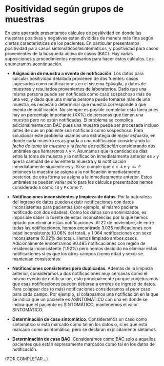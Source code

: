 # Positividad según grupos de muestras

En este apartado presentamos cálculos de positividad en donde las muestras positivas y negativas están divididas de manera más fina según ciertas características de los pacientes. En particular presentamos positividad para casos sintomáticos/asintomáticos, y positividad para casos provenientes de la búsqueda activa de casos (BAC). Hay varias suposiciones y procedimientos necesarios para hacer estos cálculos. Los enumeramos acontinuación.

* **Asignación de muestra a evento de notificación**. Los datos para calcular positividad detallada provienen de dos fuentes: casos ingresados como notificaciones en el sistema Epivigila, y datos de muestras y resultados provenientes de laboratorios. Dado que una misma persona puede ser notificada como caso sospechoso más de una vez, y dado que una misma persona puede tomarse más de una muestra, es necesario determinar qué muestra corresponde a qué evento de notificación. No siempre es posible completar esta tarea pues hay un porcentaje importante (XX%) de personas que tienen una muestra pero no están notificadas. El problema se complica adicionalmente con BAC pues una muestra puede ser procesada incluso antes de que un paciente sea notificado como sospechoso. Para solucionar este problema usamos una estrategia de *mejor esfuerzo*, en donde cada muestra es asignada a una notificación considerando la *fecha de toma de muestra* y la *fecha de notificación* considerando dos umbrales que llamaremos `A` y `P`. Asumamos que la cantidad de días entre la toma de muestra y la notificación inmediatamente anterior es `x` y que la cantidad de días entre la muestra y la notificación inmediatamente siguiente es `y`. Si se cumple que `x > A` e `y <= P` entonces la muestra se asigna a la notificación inmediatamente posterior, de otra forma se asigna a la inmediatamente anterior. Estos umbrales se pueden variar pero para los cálculos presentados hemos considerado `A` como `14` y `P` como `7`. 

* **Notificaciones inconsistentes y limpieza de datos**. Por la naturaleza del ingreso de datos pueden existir notificaciones con datos inconsistentes para pacientes (por ejemplo, el mismo paciente notificado con dos edades). Como los datos son anonimizados, es imposible saber la fuente de estas inconsitencias por lo que hemos optado por eliminar estas notificaciones. Al 22 de noviembre, de entre todas las notificaciones, hemos encontrado 3.035 notificaciones con edad inconsistente (0.06% del total), y 1.064 notificaciones con sexo inconsistente (0.02% del total). Hemos limpiado ambos casos. Adicionalmente encontramos 90.485 notificaciones con región de residencia inconsistente (1.92%) pero hemos decidido no eliminar estas notificaciones si es que los otros campos (como edad y sexo) se mantenían consistentes. 

* **Notificaciones consistentes pero duplicadas**. Además de la limpieza anterior, consideramos a dos notificaciones muy cercanas como el mismo evento de notificación, esto principalmente porque conjeturamos que esas notificaciones pueden deberse a errores de ingreso de datos. Para colapsar dos (o más) notificaciones consideramos el peor caso para cada campo. Por ejemplo, si colapsamos una notificación en la que se indica que un paciente es ASINTOMÁTICO con una en donde se indica que el paciente es SINTOMÁTICO, mantenemos el valor SINTOMÁTICO. 

* **Determinación de caso sintomático**. Consideramos un caso como sintomático si está marcado como tal en los datos o, si es que está marcado como asintomático, pero se declaran explícitamente síntamos.

* **Determinación de caso BAC**. Consideramos como BAC solo a aquellos pacientes que están expresamente marcados como tal en los datos de notificación.

(POR COMPLETAR...)
